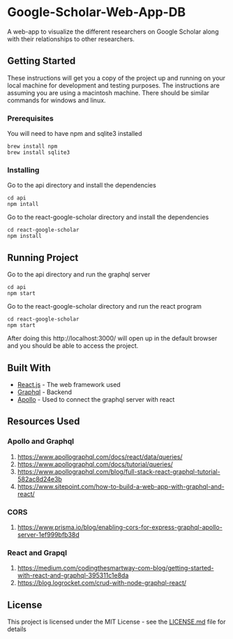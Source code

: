 # Google-Scholar-Web-App-DB

A web-app to visualize the different researchers on Google Scholar along with their relationships to other researchers.

## Getting Started

These instructions will get you a copy of the project up and running on your local machine for development and testing purposes. The instructions are assuming you are using a macintosh machine. There should be similar commands for windows and linux.

### Prerequisites

You will need to have npm and sqlite3 installed

```
brew install npm
brew install sqlite3
```

### Installing

Go to the api directory and install the dependencies
```
cd api
npm intall
```

Go to the react-google-scholar directory and install the dependencies 
```
cd react-google-scholar
npm install
```

## Running Project

Go to the api directory and run the graphql server
```
cd api
npm start
```

Go to the react-google-scholar directory and run the react program
```
cd react-google-scholar
npm start
```

After doing this http://localhost:3000/ will open up in the default browser and you should be able to access the project.

## Built With

* [React.js](https://reactjs.org/) - The web framework used
* [Graphql](https://graphql.org/) - Backend 
* [Apollo](https://www.apollographql.com/) - Used to connect the graphql server with react

## Resources Used

### Apollo and Graphql
1) https://www.apollographql.com/docs/react/data/queries/
2) https://www.apollographql.com/docs/tutorial/queries/
3) https://www.apollographql.com/blog/full-stack-react-graphql-tutorial-582ac8d24e3b
4) https://www.sitepoint.com/how-to-build-a-web-app-with-graphql-and-react/

### CORS
1) https://www.prisma.io/blog/enabling-cors-for-express-graphql-apollo-server-1ef999bfb38d

### React and Grapql
1) https://medium.com/codingthesmartway-com-blog/getting-started-with-react-and-graphql-395311c1e8da
2) https://blog.logrocket.com/crud-with-node-graphql-react/

## License

This project is licensed under the MIT License - see the [LICENSE.md](LICENSE.md) file for details
